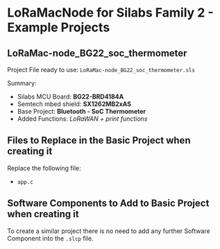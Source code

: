 
# LoRaMacNode for Silabs Family 2 - Example Projects

## LoRaMac-node_BG22_soc_thermometer

Project File ready to use: `LoRaMac-node_BG22_soc_thermometer.sls`

Summary:
-	Silabs MCU Board: **BG22-BRD4184A**
-	Semtech mbed shield: **SX1262MB2xAS**
-	Base Project: **Bluetooth - SoC Thermometer**
-	Added Functions: *LoRaWAN + print functions*

## Files to Replace in the Basic Project when creating it

Replace the following file:
-	`app.c`

## Software Components to Add to Basic Project when creating it

To create a similar project there is no need to add any further Software Component into the `.slcp` file.
